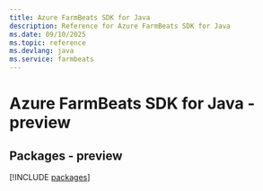 ```yaml
---
title: Azure FarmBeats SDK for Java
description: Reference for Azure FarmBeats SDK for Java
ms.date: 09/10/2025
ms.topic: reference
ms.devlang: java
ms.service: farmbeats
---
```

# Azure FarmBeats SDK for Java - preview
## Packages - preview
[!INCLUDE [packages](farmbeats-index.md)]